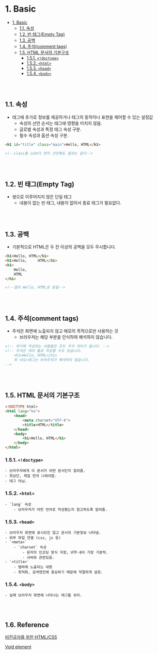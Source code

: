 # 1. Basic


- [1. Basic](#1-basic)
  - [1.1. 속성](#11-속성)
  - [1.2. 빈 태그(Empty Tag)](#12-빈-태그empty-tag)
  - [1.3. 공백](#13-공백)
  - [1.4. 주석(comment tags)](#14-주석comment-tags)
  - [1.5. HTML 문서의 기본구조](#15-html-문서의-기본구조)
    - [1.5.1. `<!doctype>`](#151-doctype)
    - [1.5.2. `<html>`](#152-html)
    - [1.5.3. `<head>`](#153-head)
    - [1.5.4. `<body>`](#154-body)

<br><br>

## 1.1. 속성
- 태그에 추가로 정보를 제공하거나 태그의 동작이나 표현을 제어할 수 있는 설정값
    - 속성의 선언 순서는 태그에 영향을 미치지 않음.
    - 글로벌 속성과 특정 태그 속성 구분.
    - 필수 속성과 옵션 속성 구분.

```html
<h1 id="title" class="main">Hello, HTML</h1>

<!--class를 id보다 먼저 선언해도 결과는 같다-->
```

<br><br>

## 1.2. 빈 태그(Empty Tag)

- 쌍으로 이루어지지 않은 단일 태그
    - 내용이 없는 빈 태그, 내용이 없어서 종료 태그가 필요없다.

<br><br>

## 1.3. 공백

- 기본적으로 HTML은 두 칸 이상의 공백을 모두 무시합니다.

```html
<h1>Hello, HTML</h1>
<h1>Hello,     HTML</h1>
<h1>
    Hello,
    HTML
</h1>

<!--결과 Hello, HTML로 동일-->
```

<br><br>

## 1.4. 주석(comment tags)

- 주석은 화면에 노출되지 않고 메모의 목적으로만 사용하는 것
    - 브라우저는 해당 부분을 인식하여 해석하지 않습니다.

```html
<!-- 여기에 작성되는 내용들은 모두 주석 처리가 됩니다. -->
<!-- 주석은 여러 줄로 작성할 수도 있습니다.
    <h1>Hello, HTML</h1>
    위 <h1>태그는 브라우저가 해석하지 않습니다.
-->
```

<br><br>

## 1.5. HTML 문서의 기본구조

```html
<!DOCTYPE html>
<html lang="ko">
    <head>
        <meta charset="UTF-8">
        <title>HTML</title>
    </head>
    <body>
        <h1>Hello, HTML</h1>
    </body>
</html>
```

### 1.5.1. `<!doctype>`
    - 브라우저에게 이 문서가 어떤 문서인지 알려줌.
    - 최상단, 제일 먼저 나와야함.
    - 태그 아님.

### 1.5.2. `<html>`
    - `lang` 속성
        - 브라우저가 어떤 언어로 작성됐는지 참고하도록 알려줌.

### 1.5.3. `<head>`
    - 브라우저 화면에 표시되진 않고 문서의 기본정보 나타냄.
    - 외부 파일 연결 (css, js 등)
    - `<meta>`
        - `charset` 속성
            - 문자의 인코딩 방식 지정, UTF-8이 가장 기본적.
            - 서버와 관련있음.
    - `<title>`
        - 탭바에 노출되는 내용
        - 최적화, 검색엔진에 중요하기 때문에 적절하게 설정.


### 1.5.4. `<body>`
    - 실제 브라우저 화면에 나타나는 태그들 위치.

<br><br>

## 1.6. Reference <!-- omit in toc -->

[비전공자를 위한 HTML/CSS](https://www.boostcourse.org/cs120/joinLectures/33340?isDesc=false)

[Void element](https://developer.mozilla.org/en-US/docs/Glossary/Void_element)


